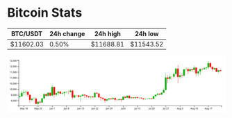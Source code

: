 # Bitcoin Stats

BTC/USDT|24h change|24h high|24h low|
|---|---|---|---|
|$11602.03|0.50%|$11688.81|$11543.52|

<img src="./chart.svg">
